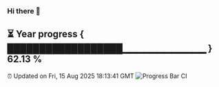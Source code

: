 ### Hi there 👋
⏳ Year progress { ██████████████████▁▁▁▁▁▁▁▁▁▁▁▁ } 62.13 %
---
⏰ Updated on Fri, 15 Aug 2025 18:13:41 GMT
![Progress Bar CI](https://github.com/Moyi321/Moyi321/workflows/Progress%20Bar%20CI/badge.svg)
